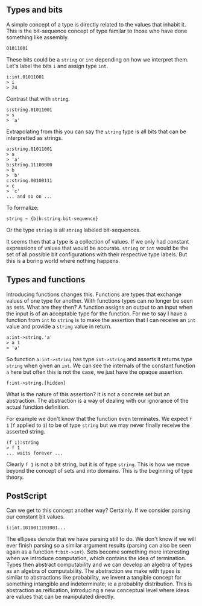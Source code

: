 ## Types and bits

A simple concept of a type is directly related to the values that inhabit it.
This is the bit-sequence concept of type familar to those who
have done something like assembly.

```
01011001
```

These bits could be a `string` or `int` depending on how we interpret them. Let's label the bits `i`
and assign type `int`.

```
i:int.01011001
> i
> 24
```

Contrast that with `string`.

```
s:string.01011001
> s
> 'a'
```

Extrapolating from this you can say the `string` type is all bits that can be interpretted as strings.

```
a:string.01011001
> a
> 'a'
b:string.11100000
> b
> 'b'
c:string.00100111
> c
> 'c'
... and so on ...
```

To formalize:

```
string ~ {b|b:string.bit-sequence}
```

Or the type `string` is all `string` labeled bit-sequences.

It seems then that a type is a collection of values. If we only had constant expressions of values
that would be accurate. `string` or `int` would be the set of all possible bit configurations with their respective type labels.
But this is a boring world where nothing happens.

## Types and functions

Introducing functions changes this. Functions are types that exchange values of one type for another. With functions types can no longer be seen as sets. What are they then?
A function assigns an output to an input when the input is of an acceptable type for the function. For me to say I have a function from `int` to `string`
is to make the assertion that I can receive an `int` value and provide a `string` value in return.

```
a:int->string.'a'
> a 1
> 'a'
```

So function `a:int->string` has type `int->string` and asserts it returns type `string` when given an `int`.
We can see the internals of the constant function `a` here but often this is not the case, we just have the opaque assertion.

```
f:int->string.[hidden]
```

What is the nature of this assertion? It is not a concrete set
but an abstraction. The abstraction is a way of dealing with our ignorance of the actual function definition.

For example we don't know that the function even terminates. We expect `f 1` (`f` applied to `1`) to be of type `string` but we may never finally receive the
asserted string.

```
(f 1):string
> f 1
... waits forever ...
```

Clearly `f 1` is not a bit string, but it is of type `string`. This is how we move beyond the concept of sets and into domains.
This is the beginning of type theory.

## PostScript

Can we get to this concept another way? Certainly. If we consider parsing our constant bit values.

```
i:int.1010011101001...
```

The ellipses denote that we have parsing still to do. We don't know if we will ever finish parsing so a similar argument results (parsing can also be seen again as a function `f:bit->int`). Sets become something more interesting when we introduce computation, which contains the idea of termination. Types then abstract computability and we can develop an algebra of types as an algebra of computability. The abstraction we make with types is similar to abstractions like probability, we invent a tangible concept for something intangible and indeterminate; ie a probablity distribution. This is abstraction as reification, introducing a new conceptual level where ideas are values that can be manipulated directly.
